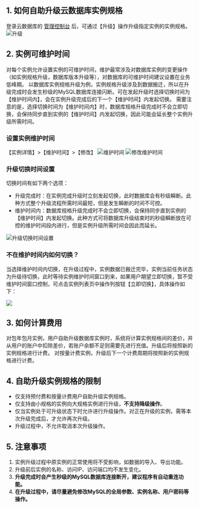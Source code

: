 ## 1. 如何自助升级云数据库实例规格
登录云数据库的 [管理控制台](https://console.cloud.tencent.com/cdb) 后，可通过【升级】操作升级指定实例的实例规格。
![升级][image-1]
## 2. 实例可维护时间
对每个实例允许设置实例的可维护时间，维护最常涉及对数据库实例的变更操作（如实例规格升级，数据库版本升级等），对数据库的可维护时间建议设置在业务低峰期。
以数据库实例规格升级为例，实例规格升级涉及到数据搬迁，所以在升级完成时会发生秒级的MySQL数据库连接闪断。可在发起升级时选择切换时间为【维护时间内】，会在实例升级完成后的下一个【维护时间】内发起切换。
需要注意的是，选择切换时间为【维护时间内】时，数据库规格升级完成时不会立即切换，会保持同步直到实例的【维护时间】内发起切换，因此可能会延长整个实例升级所需时间。

### 设置实例维护时间
【实例详情】>【维护时间】>【修改】
![维护时间][image-2]
![修改维护时间][image-3]

### 升级切换时间设置
切换时间有如下两个选项：
* 升级完成时：在实例完成升级时立刻发起切换，此时数据库会有秒级瞬断。此种方式整个升级流程所需时间最短，但是发生瞬断的时间不可控。
* 维护时间内：数据库规格升级完成时不会立即切换，会保持同步直到实例的【维护时间】内发起切换。此种方式可将数据库升级结束时的秒级瞬断放在可控的维护时间段内进行，但是实例升级所需时间会因此而延长。

![升级切换时间设置][image-4]

### 不在维护时间内如何切换？
当选择维护时间内切换，在升级过程中，实例数据已搬迁完毕，实例当前任务状态为升级待切换，此时等待实例维护时间窗口到来，如果用户期望立即切换，暂不受维护时间窗口控制，可点击实例列表页中操作列按钮【立即切换】，具体操作如下：

![](https://main.qcloudimg.com/raw/b5f450fe3d37541840d2dd7dd2650feb.png)

## 3. 如何计算费用
对包年包月实例，用户自助升级数据库实例时，系统将计算实例规格间的差价，并从用户的账户中扣除差价，若账户余额不足则需要先进行充值。升级后将按照新的实例规格进行计费。
对按量计费实例，升级后下一个计费周期将按照新的实例规格进行计费。

## 4. 自助升级实例规格的限制
* 仅支持预付费和按量计费用户自助升级实例规格。
* 仅支持由小规格的实例向大规格实例进行升级，**不支持降级操作**。
* 仅当实例处于可升级状态下时允许进行升级操作。对正在升级的实例，需等本次升级完成后，才允许再次升级。
* 升级过程中，不允许取消本次升级操作。

## 5. 注意事项
1. 实例升级过程中原实例的正常使用将不受影响，如数据的导入、导出功能。
2. 升级前后实例的名称、访问IP、访问端口均不发生变化。
3. **升级完成时会产生秒级的MySQL数据库连接断开，建议程序有自动重连功能。**
4. **在升级过程中，请尽量避免修改MySQL的全局参数、实例名称、用户密码等操作。**

[image-1]:	//mccdn.qcloud.com/static/img/d7b59861436817bcc9a0be795c49b1ec/image.png
[image-2]:  //mc.qcloudimg.com/static/img/da7f29b04e72c26bac1ddaeaf1d90eed/1.png
[image-3]:  //mc.qcloudimg.com/static/img/bbdebbe19bd1ef5e85d997d5de6a2e06/2.png
[image-4]:  //mc.qcloudimg.com/static/img/bf9bb0a92ba480690c86080161a3c9bc/3.png
